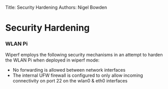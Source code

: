 Title: Security Hardening
Authors: Nigel Bowden

# Security Hardening

### WLAN Pi
Wiperf employs the following security mechanisms in an attempt to harden the WLAN Pi when deployed in wiperf mode:

- No forwarding is allowed between network interfaces
- The internal UFW firewall is configured to only allow incoming connectivity on port 22 on the wlan0 & eth0 interfaces
